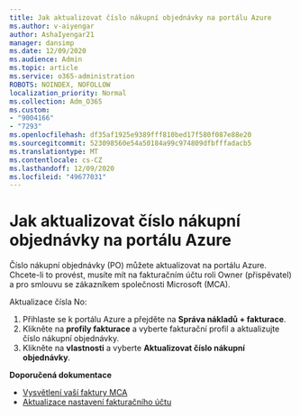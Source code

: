 ```yaml
---
title: Jak aktualizovat číslo nákupní objednávky na portálu Azure
ms.author: v-aiyengar
author: AshaIyengar21
manager: dansimp
ms.date: 12/09/2020
ms.audience: Admin
ms.topic: article
ms.service: o365-administration
ROBOTS: NOINDEX, NOFOLLOW
localization_priority: Normal
ms.collection: Adm_O365
ms.custom:
- "9004166"
- "7293"
ms.openlocfilehash: df35af1925e9389fff810bed17f580f087e88e20
ms.sourcegitcommit: 523098560e54a50184a99c974809dfbfffadacb5
ms.translationtype: MT
ms.contentlocale: cs-CZ
ms.lasthandoff: 12/09/2020
ms.locfileid: "49677031"
---
```

# <a name="how-to-update-an-purchase-order-number-in-azure-portal"></a>Jak aktualizovat číslo nákupní objednávky na portálu Azure

Číslo nákupní objednávky (PO) můžete aktualizovat na portálu Azure. Chcete-li to provést, musíte mít na fakturačním účtu roli Owner (přispěvatel) a pro smlouvu se zákazníkem společnosti Microsoft (MCA). 

Aktualizace čísla No:
1. Přihlaste se k portálu Azure a přejděte na **Správa nákladů + fakturace**.
1. Klikněte na **profily fakturace** a vyberte fakturační profil a aktualizujte číslo nákupní objednávky.
1. Klikněte na **vlastnosti** a vyberte **Aktualizovat číslo nákupní objednávky**. 

**Doporučená dokumentace**

- [Vysvětlení vaší faktury MCA](https://docs.microsoft.com/azure/cost-management-billing/understand/mca-understand-your-invoice)
- [Aktualizace nastavení fakturačního účtu](https://docs.microsoft.com/microsoft-store/update-microsoft-store-for-business-account-settings)  
